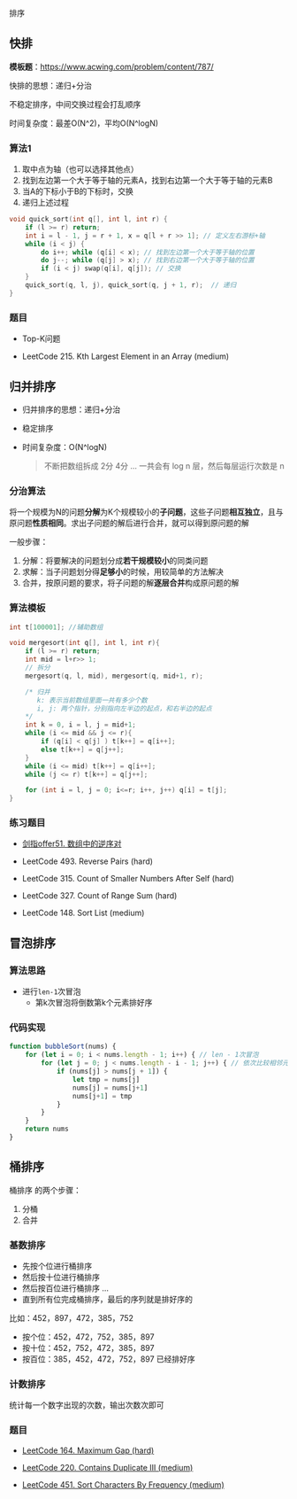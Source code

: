 排序

## 快排

**模板题**：https://www.acwing.com/problem/content/787/  

快排的思想：递归+分治 

不稳定排序，中间交换过程会打乱顺序

时间复杂度：最差O(N^2)，平均O(N^logN)

### 算法1

1. 取中点为轴（也可以选择其他点）
2. 找到左边第一个大于等于轴的元素A，找到右边第一个大于等于轴的元素B
3. 当A的下标小于B的下标时，交换
4. 递归上述过程

```cpp
void quick_sort(int q[], int l, int r) {
    if (l >= r) return;
    int i = l - 1, j = r + 1, x = q[l + r >> 1]; // 定义左右游标+轴
    while (i < j) {
        do i++; while (q[i] < x); // 找到左边第一个大于等于轴的位置
        do j--; while (q[j] > x); // 找到右边第一个大于等于轴的位置
        if (i < j) swap(q[i], q[j]); // 交换
    }
    quick_sort(q, l, j), quick_sort(q, j + 1, r);  // 递归
}
```

### 题目

- Top-K问题

- LeetCode 215. Kth Largest Element in an Array (medium)

  

## 归并排序

- 归并排序的思想：递归+分治

- 稳定排序

- 时间复杂度：O(N^logN)

  > 不断把数组拆成 2分 4分 ...  一共会有 log n 层，然后每层运行次数是 n

### 分治算法

将一个规模为N的问题**分解**为K个规模较小的**子问题**，这些子问题**相互独立**，且与原问题**性质相同**。求出子问题的解后进行合并，就可以得到原问题的解

一般步骤：

1. 分解：将要解决的问题划分成**若干规模较小**的同类问题
2. 求解：当子问题划分得**足够小**的时候，用较简单的方法解决
3. 合并，按原问题的要求，将子问题的解**逐层合并**构成原问题的解

### 算法模板 

```cpp
int t[100001]; //辅助数组

void mergesort(int q[], int l, int r){
    if (l >= r) return;
    int mid = l+r>> 1;
    // 拆分
    mergesort(q, l, mid), mergesort(q, mid+1, r);  

    /* 归并
       k: 表示当前数组里面一共有多少个数
       i, j: 两个指针，分别指向左半边的起点，和右半边的起点
    */
    int k = 0, i = l, j = mid+1;
    while (i <= mid && j <= r){
        if (q[i] < q[j] ) t[k++] = q[i++];
        else t[k++] = q[j++];
    }
    while (i <= mid) t[k++] = q[i++];
    while (j <= r) t[k++] = q[j++];

    for (int i = l, j = 0; i<=r; i++, j++) q[i] = t[j];
}
```

### 练习题目

- [剑指offer51. 数组中的逆序对](https://leetcode-cn.com/problems/shu-zu-zhong-de-ni-xu-dui-lcof/)

- LeetCode 493. Reverse Pairs (hard)

- LeetCode 315. Count of Smaller Numbers After Self (hard)

- LeetCode 327. Count of Range Sum (hard)

- LeetCode 148. Sort List (medium)

## 冒泡排序

### 算法思路

- 进行`len-1`次冒泡
  - 第k次冒泡将倒数第k个元素排好序

### 代码实现

```javascript
function bubbleSort(nums) {
    for (let i = 0; i < nums.length - 1; i++) { // len - 1次冒泡
        for (let j = 0; j < nums.length - i - 1; j++) { // 依次比较相邻元素，进行冒泡，比较区间[0,len - 1 - i]
            if (nums[j] > nums[j + 1]) {
                let tmp = nums[j]
                nums[j] = nums[j+1]
                nums[j+1] = tmp
            }
        }
    }
    return nums
}
```
## 桶排序

桶排序 的两个步骤：

1. 分桶
2. 合并

### 基数排序

- 先按个位进行桶排序
- 然后按十位进行桶排序
- 然后按百位进行桶排序
  ...
- 直到所有位完成桶排序，最后的序列就是排好序的 

比如：452，897，472，385，752

- 按个位：452，472，752，385，897
- 按十位：452，752，472，385，897
- 按百位：385，452，472，752，897 已经排好序

### 计数排序

统计每一个数字出现的次数，输出次数次即可

### 题目

- [LeetCode 164. Maximum Gap (hard)](./problems/101-200/164.maximum-gap.md)

- [LeetCode 220. Contains Duplicate III (medium)](./problems/201-300/220.contains-duplicate-iii.md)

- [LeetCode 451. Sort Characters By Frequency (medium)](./problems/401-500/451.sort-characters-by-frequency.md)
